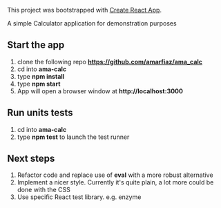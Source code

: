 This project was bootstrapped with [Create React App](https://github.com/facebook/create-react-app).

A simple Calculator application for demonstration purposes

## Start the app
1. clone the following repo <b>https://github.com/amarfiaz/ama_calc</b>
2. cd into <b>ama-calc</b>
3. type <b>npm install</b>
4. type <b>npm start</b>
5. App will open a browser window at <b>http://localhost:3000</b>

## Run units tests
1. cd into <b>ama-calc</b>
2. type <b>npm test</b> to launch the test runner

## Next steps
1. Refactor code and replace use of <b>eval</b> with a more robust alternative
2. Implement a nicer style. Currently it's quite plain, a lot more could be done with the CSS
3. Use specific React test library. e.g. enzyme
